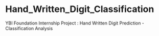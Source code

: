 # Hand_Written_Digit_Classification
YBI Foundation Internship Project : 
Hand Written Digit Prediction - Classification Analysis
